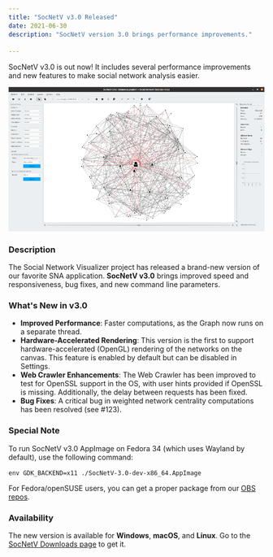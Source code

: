 ```yaml
---
title: "SocNetV v3.0 Released"
date: 2021-06-30
description: "SocNetV version 3.0 brings performance improvements."

---
```


SocNetV v3.0 is out now! It includes several performance improvements and new features to make social network analysis easier.


![SocNetV v3.0 Screenshot](/data/uploads/screenshots/30/socnetv-3.0.2-salamanca.png)

### Description

The Social Network Visualizer project has released a brand-new version of our favorite SNA application. **SocNetV v3.0** brings improved speed and responsiveness, bug fixes, and new command line parameters.

### What's New in v3.0

- **Improved Performance**: Faster computations, as the Graph now runs on a separate thread.
- **Hardware-Accelerated Rendering**: This version is the first to support hardware-accelerated (OpenGL) rendering of the networks on the canvas. This feature is enabled by default but can be disabled in Settings.
- **Web Crawler Enhancements**: The Web Crawler has been improved to test for OpenSSL support in the OS, with user hints provided if OpenSSL is missing. Additionally, the delay between requests has been fixed.
- **Bug Fixes**: A critical bug in weighted network centrality computations has been resolved (see #123).

### Special Note

To run SocNetV v3.0 AppImage on Fedora 34 (which uses Wayland by default), use the following command:

```
env GDK_BACKEND=x11 ./SocNetV-3.0-dev-x86_64.AppImage
```

For Fedora/openSUSE users, you can get a proper package from our [OBS repos](https://download.opensuse.org/repositories/home:/oxy86/).

### Availability

The new version is available for **Windows**, **macOS**, and **Linux**. Go to the [SocNetV Downloads page](https://socnetv.org/downloads/) to get it.


